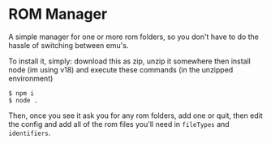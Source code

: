 # ROM Manager
A simple manager for one or more rom folders, so you don't have to do the hassle of switching between emu's.

To install it, simply: download this as zip, unzip it somewhere then install node (im using v18) and execute these commands (in the unzipped environment)
```console
$ npm i
$ node .
```
Then, once you see it ask you for any rom folders, add one or quit, then edit the config and add all of the rom files you'll need in `fileTypes` and `identifiers`.
